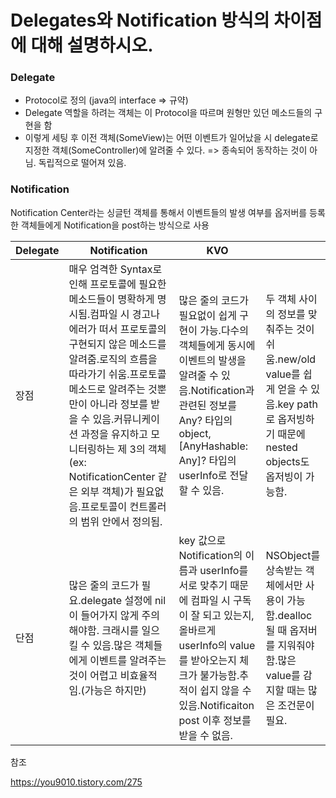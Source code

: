 # Delegates와 Notification 방식의 차이점에 대해 설명하시오.

### Delegate

- Protocol로 정의 (java의 interface => 규약)
- Delegate 역할을 하려는 객체는 이 Protocol을 따르며 원형만 있던 메소드들의 구현을 함
- 이렇게 세팅 후 이전 객체(SomeView)는 어떤 이벤트가 일어났을 시 delegate로 지정한 객체(SomeController)에 알려줄 수 있다.
  => 종속되어 동작하는 것이 아님. 독립적으로 떨어져 있음.

### Notification

Notification Center라는 싱글턴 객체를 통해서 이벤트들의 발생 여부를 옵저버를 등록한 객체들에게 Notification을 post하는 방식으로 사용



| Delegate | Notification                                                 | KVO                                                          |                                                              |
| -------- | ------------------------------------------------------------ | ------------------------------------------------------------ | ------------------------------------------------------------ |
| 장점     | 매우 엄격한 Syntax로 인해 프로토콜에 필요한 메소드들이 명확하게 명시됨.컴파일 시 경고나 에러가 떠서 프로토콜의 구현되지 않은 메소드를 알려줌.로직의 흐름을 따라가기 쉬움.프로토콜 메소드로 알려주는 것뿐만이 아니라 정보를 받을 수 있음.커뮤니케이션 과정을 유지하고 모니터링하는 제 3의 객체(ex: NotificationCenter 같은 외부 객체)가 필요없음.프로토콜이 컨트롤러의 범위 안에서 정의됨. | 많은 줄의 코드가 필요없이 쉽게 구현이 가능.다수의 객체들에게 동시에 이벤트의 발생을 알려줄 수 있음.Notification과 관련된 정보를 Any? 타입의 object, [AnyHashable: Any]? 타입의 userInfo로 전달할 수 있음. | 두 객체 사이의 정보를 맞춰주는 것이 쉬움.new/old value를 쉽게 얻을 수 있음.key path로 옵저빙하기 때문에 nested objects도 옵저빙이 가능함. |
| 단점     | 많은 줄의 코드가 필요.delegate 설정에 nil이 들어가지 않게 주의해야함. 크래시를 일으킬 수 있음.많은 객체들에게 이벤트를 알려주는 것이 어렵고 비효율적임.(가능은 하지만) | key 값으로 Notification의 이름과 userInfo를 서로 맞추기 때문에 컴파일 시 구독이 잘 되고 있는지, 올바르게 userInfo의 value를 받아오는지 체크가 불가능함.추적이 쉽지 않을 수 있음.Notificaiton post 이후 정보를 받을 수 없음. | NSObject를 상속받는 객체에서만 사용이 가능함.dealloc될 때 옵저버를 지워줘야 함.많은 value를 감지할 때는 많은 조건문이 필요. |



참조

https://you9010.tistory.com/275